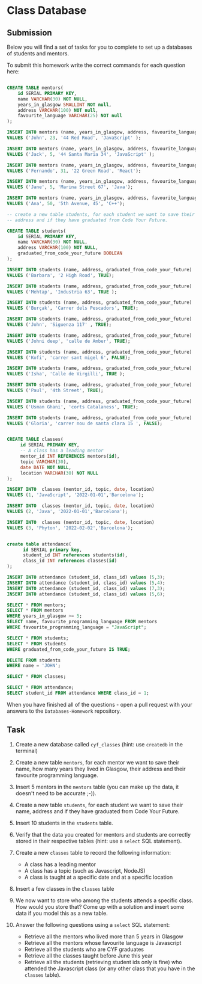 # Class Database

## Submission

Below you will find a set of tasks for you to complete to set up a databases of students and mentors.

To submit this homework write the correct commands for each question here:

```sql

CREATE TABLE mentors(
    id SERIAL PRIMARY KEY,
    name VARCHAR(30) NOT NULL,
    years_in_glasgow SMALLINT NOT null,
    address VARCHAR(100) NOT null,
    favourite_language VARCHAR(25) NOT null
);

INSERT INTO mentors (name, years_in_glasgow, address, favourite_language)
VALUES ('John', 23, '44 Red Road', 'JavaScript' );

INSERT INTO mentors (name, years_in_glasgow, address, favourite_language)
VALUES ('Jack', 5, '44 Santa Maria 34', 'JavaScript' );

INSERT INTO mentors (name, years_in_glasgow, address, favourite_language)
VALUES ('Fernando', 31, '22 Green Road', 'React');

INSERT INTO mentors (name, years_in_glasgow, address, favourite_language)
VALUES ('Jane', 5, 'Marina Street 67', 'Java');

INSERT INTO mentors (name, years_in_glasgow, address, favourite_language)
VALUES ('Ana', 50, '5th Avenue, 45', 'C++');

-- create a new table students, for each student we want to save their name,
-- address and if they have graduated from Code Your Future.

CREATE TABLE students(
    id SERIAL PRIMARY KEY,
    name VARCHAR(30) NOT NULL,
    address VARCHAR(100) NOT NULL,
    graduated_from_code_your_future BOOLEAN
);

INSERT INTO students (name, address, graduated_from_code_your_future)
VALUES ('Barbara', '2 High Road', TRUE);

INSERT INTO students (name, address, graduated_from_code_your_future)
VALUES ('Mehtap', 'Industria 63', TRUE );

INSERT INTO students (name, address, graduated_from_code_your_future)
VALUES ('Burçak', 'Carrer dels Pescadors', TRUE);

INSERT INTO students (name, address, graduated_from_code_your_future)
VALUES ('John', 'Siguenza 117' , TRUE);

INSERT INTO students (name, address, graduated_from_code_your_future)
VALUES ('Johni deep', 'calle de Amber', TRUE);

INSERT INTO students (name, address, graduated_from_code_your_future)
VALUES ('Kofi', 'carrer sant migel 6', FALSE);

INSERT INTO students (name, address, graduated_from_code_your_future)
VALUES ('Isha', 'Calle de Virgilli', TRUE );

INSERT INTO students (name, address, graduated_from_code_your_future)
VALUES ('Paul', '4th Street', TRUE);

INSERT INTO students (name, address, graduated_from_code_your_future)
VALUES ('Usman Ghani', 'corts Catalaness', TRUE);

INSERT INTO students (name, address, graduated_from_code_your_future)
VALUES ('Gloria', 'carrer nou de santa clara 15 ', FALSE);


CREATE TABLE classes(
     id SERIAL PRIMARY KEY,
     -- A class has a leading mentor
     mentor_id INT REFERENCES mentors(id),
     topic VARCHAR(30),
     date DATE NOT NULL,
     location VARCHAR(30) NOT NULL
);

INSERT INTO  classes (mentor_id, topic, date, location)
VALUES (1, 'JavaScript', '2022-01-01','Barcelona');

INSERT INTO  classes (mentor_id, topic, date, location)
VALUES (2, 'Java', '2022-01-01','Barcelona');

INSERT INTO  classes (mentor_id, topic, date, location)
VALUES (3, 'Phyton', '2022-02-02','Barcelona');


create table attendance(
      id SERIAL primary key,
      student_id INT references students(id),
      class_id INT references classes(id)
);

INSERT INTO attendance (student_id, class_id) values (5,3);
INSERT INTO attendance (student_id, class_id) values (5,4);
INSERT INTO attendance (student_id, class_id) values (7,3);
INSERT INTO attendance (student_id, class_id) values (5,6);

SELECT * FROM mentors;
SELECT * FROM mentors
WHERE years_in_glasgow >= 5;
SELECT name, favourite_programming_language FROM mentors
WHERE favourite_programming_language = "JavaScript";

SELECT * FROM students;
SELECT * FROM students
WHERE graduated_from_code_your_future IS TRUE;

DELETE FROM students
WHERE name = 'JOHN';

SELECT * FROM classes;

SELECT * FROM attendance;
SELECT student_id FROM attendance WHERE class_id = 1;


```

When you have finished all of the questions - open a pull request with your answers to the `Databases-Homework` repository.

## Task

1. Create a new database called `cyf_classes` (hint: use `createdb` in the terminal)
2. Create a new table `mentors`, for each mentor we want to save their name, how many years they lived in Glasgow, their address and their favourite programming language.
3. Insert 5 mentors in the `mentors` table (you can make up the data, it doesn't need to be accurate ;-)).
4. Create a new table `students`, for each student we want to save their name, address and if they have graduated from Code Your Future.
5. Insert 10 students in the `students` table.
6. Verify that the data you created for mentors and students are correctly stored in their respective tables (hint: use a `select` SQL statement).
7. Create a new `classes` table to record the following information:

   - A class has a leading mentor
   - A class has a topic (such as Javascript, NodeJS)
   - A class is taught at a specific date and at a specific location

8. Insert a few classes in the `classes` table
9. We now want to store who among the students attends a specific class. How would you store that? Come up with a solution and insert some data if you model this as a new table.
10. Answer the following questions using a `select` SQL statement:
    - Retrieve all the mentors who lived more than 5 years in Glasgow
    - Retrieve all the mentors whose favourite language is Javascript
    - Retrieve all the students who are CYF graduates
    - Retrieve all the classes taught before June this year
    - Retrieve all the students (retrieving student ids only is fine) who attended the Javascript class (or any other class that you have in the `classes` table).
